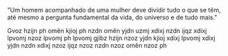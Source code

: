 "Um homem acompanhado de uma mulher deve dividir tudo o que se têm, até mesmo a pergunta fundamental da vida, do universo e de tudo mais."

Gvoz hzijn ph omên kjioj ph nzdn omên yjdn uzmj xdixj nzdn ijqz xdixj lpvomj nzoz lpvomj ph lpvomj gjibz hzijn nzoz yjdn kjioj xdixj lpvomj xdixj yjdn nzdn xdixj nzoz ijqz nzoz nzdn nzoz omên nzoz ph
